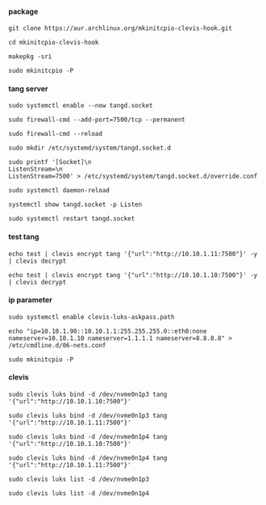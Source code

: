 #### package
```
git clone https://aur.archlinux.org/mkinitcpio-clevis-hook.git
```

```
cd mkinitcpio-clevis-hook
```

```
makepkg -sri
```

```
sudo mkinitcpio -P
```

#### tang server
```
sudo systemctl enable --now tangd.socket
```

```
sudo firewall-cmd --add-port=7500/tcp --permanent
```

```
sudo firewall-cmd --reload
```

```
sudo mkdir /etc/systemd/system/tangd.socket.d
```

```
sudo printf '[Socket]\n
ListenStream=\n
ListenStream=7500' > /etc/systemd/system/tangd.socket.d/override.conf
```

```
sudo systemctl daemon-reload
```

```
systemctl show tangd.socket -p Listen
```

```
sudo systemctl restart tangd.socket
```

#### test tang
```
echo test | clevis encrypt tang '{"url":"http://10.10.1.11:7500"}' -y | clevis decrypt
```

```
echo test | clevis encrypt tang '{"url":"http://10.10.1.10:7500"}' -y | clevis decrypt
```

#### ip parameter
```
sudo systemctl enable clevis-luks-askpass.path
```

```
echo "ip=10.10.1.90::10.10.1.1:255.255.255.0::eth0:none nameserver=10.10.1.10 nameserver=1.1.1.1 nameserver=8.8.8.8" > /etc/cmdline.d/06-nets.conf
```

```
sudo mkinitcpio -P
```

#### clevis
```
sudo clevis luks bind -d /dev/nvme0n1p3 tang '{"url":"http://10.10.1.10:7500"}'
```

```
sudo clevis luks bind -d /dev/nvme0n1p3 tang '{"url":"http://10.10.1.11:7500"}'
```

```
sudo clevis luks bind -d /dev/nvme0n1p4 tang '{"url":"http://10.10.1.10:7500"}'
```

```
sudo clevis luks bind -d /dev/nvme0n1p4 tang '{"url":"http://10.10.1.11:7500"}'
```

```
sudo clevis luks list -d /dev/nvme0n1p3
```

```
sudo clevis luks list -d /dev/nvme0n1p4
```
